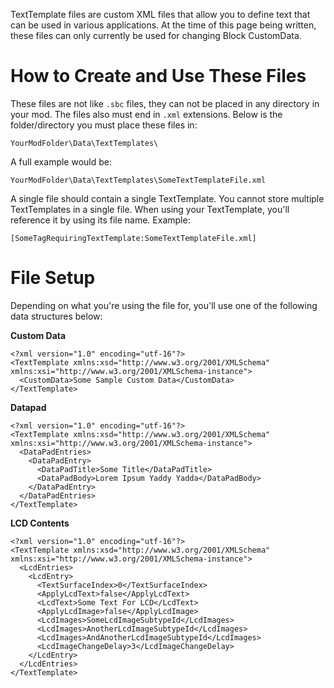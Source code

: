 TextTemplate files are custom XML files that allow you to define text that can be used in various applications. At the time of this page being written, these files can only currently be used for changing Block CustomData.

# How to Create and Use These Files

These files are not like `.sbc` files, they can not be placed in any directory in your mod. The files also must end in `.xml` extensions. Below is the folder/directory you must place these files in:

`YourModFolder\Data\TextTemplates\`

A full example would be:

`YourModFolder\Data\TextTemplates\SomeTextTemplateFile.xml`

A single file should contain a single TextTemplate. You cannot store multiple TextTemplates in a single file. When using your TextTemplate, you'll reference it by using its file name. Example:

`[SomeTagRequiringTextTemplate:SomeTextTemplateFile.xml]`

# File Setup

Depending on what you're using the file for, you'll use one of the following data structures below:

**Custom Data**  

```
<?xml version="1.0" encoding="utf-16"?>
<TextTemplate xmlns:xsd="http://www.w3.org/2001/XMLSchema" xmlns:xsi="http://www.w3.org/2001/XMLSchema-instance">
  <CustomData>Some Sample Custom Data</CustomData>
</TextTemplate>
```

**Datapad**

```
<?xml version="1.0" encoding="utf-16"?>
<TextTemplate xmlns:xsd="http://www.w3.org/2001/XMLSchema" xmlns:xsi="http://www.w3.org/2001/XMLSchema-instance">
  <DataPadEntries>
    <DataPadEntry>
      <DataPadTitle>Some Title</DataPadTitle>
      <DataPadBody>Lorem Ipsum Yaddy Yadda</DataPadBody>
    </DataPadEntry>
  </DataPadEntries>
</TextTemplate>
```

**LCD Contents**

```
<?xml version="1.0" encoding="utf-16"?>
<TextTemplate xmlns:xsd="http://www.w3.org/2001/XMLSchema" xmlns:xsi="http://www.w3.org/2001/XMLSchema-instance">
  <LcdEntries>
    <LcdEntry>
      <TextSurfaceIndex>0</TextSurfaceIndex>
      <ApplyLcdText>false</ApplyLcdText>
      <LcdText>Some Text For LCD</LcdText>
      <ApplyLcdImage>false</ApplyLcdImage>
      <LcdImages>SomeLcdImageSubtypeId</LcdImages>
      <LcdImages>AnotherLcdImageSubtypeId</LcdImages>
      <LcdImages>AndAnotherLcdImageSubtypeId</LcdImages>
      <LcdImageChangeDelay>3</LcdImageChangeDelay>
    </LcdEntry>
  </LcdEntries>
</TextTemplate>
```